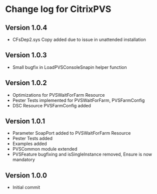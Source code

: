 # Change log for CitrixPVS

## Version 1.0.4

- CFsDep2.sys Copy added due to issue in unattended installation

## Version 1.0.3

- Small bugfix in LoadPVSConsoleSnapin helper function

## Version 1.0.2

- Optimizations for PVSWaitForFarm Resource
- Pester Tests implemented for PVSWaitForFarm, PVSFarmConfig
- DSC Resource PVSFarmConfig added

## Version 1.0.1

- Parameter SoapPort added to PVSWaitForFarm Resource
- Pester Tests added
- Examples added
- PVSCommon module extended
- PVSFeature bugfixing and isSingleInstance removed, Ensure is now mandatory

## Version 1.0.0

- Initial commit

